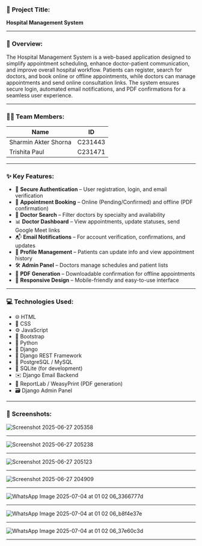 ### 🏥 **Project Title:**

**Hospital Management System**

---

### 📄 **Overview:**

The Hospital Management System is a web-based application designed to simplify appointment scheduling, enhance doctor-patient communication, and improve overall hospital workflow. Patients can register, search for doctors, and book online or offline appointments, while doctors can manage appointments and send online consultation links. The system ensures secure login, automated email notifications, and PDF confirmations for a seamless user experience.

---

### 👩‍💻 **Team Members:**

| Name                 | ID      |
| -------------------- | ------- |
| Sharmin Akter Shorna | C231443 |
| Trishita Paul        | C231471 |

---

### ✨ **Key Features:**

* 🔐 **Secure Authentication** – User registration, login, and email verification
* 📅 **Appointment Booking** – Online (Pending/Confirmed) and offline (PDF confirmation)
* 🪺 **Doctor Search** – Filter doctors by specialty and availability
* 📊 **Doctor Dashboard** – View appointments, update statuses, send Google Meet links
* 📬 **Email Notifications** – For account verification, confirmations, and updates
* 📝 **Profile Management** – Patients can update info and view appointment history
* 🛠️ **Admin Panel** – Doctors manage schedules and patient lists
* 🧾 **PDF Generation** – Downloadable confirmation for offline appointments
* 📱 **Responsive Design** – Mobile-friendly and easy-to-use interface

---

### 💻 **Technologies Used:**

* 🌐 HTML
* 🎨 CSS
* ⚙️ JavaScript
* 🧩 Bootstrap 
* 🐍 Python
* 🔧 Django
* 🔌 Django REST Framework 
* 📂 PostgreSQL / MySQL
* 🧪 SQLite (for development)
* ✉️ Django Email Backend
* 📄 ReportLab / WeasyPrint (PDF generation)
* 🗃️ Django Admin Panel 

---

### 🗼️ **Screenshots:**

![Screenshot 2025-06-27 205358](https://github.com/user-attachments/assets/b77f7b42-40ba-43eb-ac03-515f138f886e)

---
![Screenshot 2025-06-27 205238](https://github.com/user-attachments/assets/5bc5399a-4464-4b17-95da-7391806f342f)

---
![Screenshot 2025-06-27 205123](https://github.com/user-attachments/assets/b710836c-f83c-4147-9e0f-113dfb359678)

---
![Screenshot 2025-06-27 204909](https://github.com/user-attachments/assets/465b09c6-5d7e-4d30-96c9-bc8fd2f7a2ce)

---
![WhatsApp Image 2025-07-04 at 01 02 06_3366777d](https://github.com/user-attachments/assets/1e526b33-dd21-4e1d-a283-329e3504d9a7)

---
![WhatsApp Image 2025-07-04 at 01 02 06_b8f4e37e](https://github.com/user-attachments/assets/3d01c523-da8a-4dbb-87a3-f671c2a724ff)

---
![WhatsApp Image 2025-07-04 at 01 02 06_37e60c3d](https://github.com/user-attachments/assets/4031a72b-639e-4f9f-9780-ef1e09946cdb)

---




